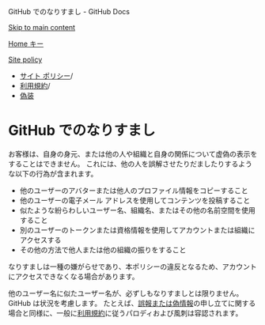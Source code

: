 GitHub でのなりすまし - GitHub Docs

[Skip to main content](#main-content)

[Home キー](/ja)

[Site policy](/ja/site-policy)

* [サイト ポリシー](/ja/site-policy)/
* [利用規約](/ja/site-policy/acceptable-use-policies)/
* [偽装](/ja/site-policy/acceptable-use-policies/github-impersonation)

GitHub でのなりすまし
==========

お客様は、自身の身元、または他の人や組織と自身の関係について虚偽の表示をすることはできません。 これには、他の人を誤解させたりだましたりするような以下の行為が含まれます。

* 他のユーザーのアバターまたは他人のプロファイル情報をコピーすること
* 他のユーザーの電子メール アドレスを使用してコンテンツを投稿すること
* 似たような紛らわしいユーザー名、組織名、またはその他の名前空間を使用すること
* 別のユーザーのトークンまたは資格情報を使用してアカウントまたは組織にアクセスする
* その他の方法で他人または他の組織の振りをすること

なりすましは一種の嫌がらせであり、本ポリシーの違反となるため、アカウントにアクセスできなくなる場合があります。

他のユーザー名に似たユーザー名が、必ずしもなりすましとは限りません。 GitHub は状況を考慮します。 たとえば、[誤報または偽情報](/ja/site-policy/acceptable-use-policies/github-misinformation-and-disinformation)の申し立てに関する場合と同様に、一般に[利用規約](/ja/site-policy/acceptable-use-policies/github-acceptable-use-policies)に従うパロディおよび風刺は容認されます。
